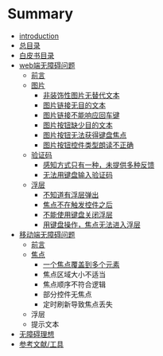 # Summary

* [introduction](README.md)
* [总目录](SUMMARY.md)
* [白皮书目录](mulu.md)
* [web端无障碍问题](webduanwuzhangai.md)
   * [前言](web/qianyan.md)
   * [图片<img>](web/tupian.md)
       * [非装饰性图片无替代文本](web/tupian/feizhuangshi.md)
       * [图片链接无目的文本](web/tupian/wumudi.md)
       * [图片链接不能响应回车键](web/tupian/tu_pian_lian_jie_bu_neng_xiang_ying_hui_che_jian.md)
       * [图片按钮缺少目的文本](web/tupian/tu_pian_an_niu_que_shao_mu_de_wen_ben.md)
       * [图片按钮无法获得键盘焦点](web/tupian/tu_pian_an_niu_wu_fa_huo_de_jian_pan_jiao_dian.md)
       * [图片按钮控件类型朗读不正确](web/tupian/tu_pian_an_niu_kong_jian_lei_xing_lang_du_bu_zheng_que.md)
   * [验证码](web/yanzhengma/yan_zheng_ma.md)
       * [感知方式只有一种，未提供多种反馈](web/yanzhengma/gan_zhi_fang_shi_zhi_you_yi_zhong_wei_ti_gong_duo_zhong_fan_kui.md)
       * [无法用键盘输入验证码](web/yanzhengma/wu_fa_yong_jian_pan_shu_ru_yan_zheng_ma.md)
   * [浮层](web/fuceng/fu_ceng.md)
       * [不知道有浮层弹出](web/fuceng/bu_zhi_dao_you_fu_ceng_dan_chu.md)
       * [焦点不在触发控件之后](web/fuceng/jiao_dian_bu_zai_hong_fa_kong_jian_zhi_hou.md)
       * [不能使用键盘关闭浮层](web/fuceng/bu_neng_shi_yong_jian_pan_guan_bi_fu_ceng.md)
       * [用键盘操作，焦点无法进入浮层](web/fuceng/yong_jian_pan_cao_zuo_jiao_dian_wu_fa_jin_ru_fu_ceng.md)
* [移动端无障碍问题](yidongduanwenti.md)
   * [前言](yidong/qian_yan.md)
   * [焦点](yidong/jiaodian/jiao_dian.md)
       * [一个焦点覆盖到多个元素](yidong/jiaodian/yi_ge_jiao_dian_fu_gai_dao_duo_ge_yuan_su.md)
       * 焦点区域大小不适当
       * 焦点顺序不符合逻辑
       * 部分控件无焦点
       * 定时刷新导致焦点丢失
   * 浮层
   * 提示文本
* [无障碍理想](wuzhangailixiang.md)
* [参考文献/工具](wenxiangongju.md)

